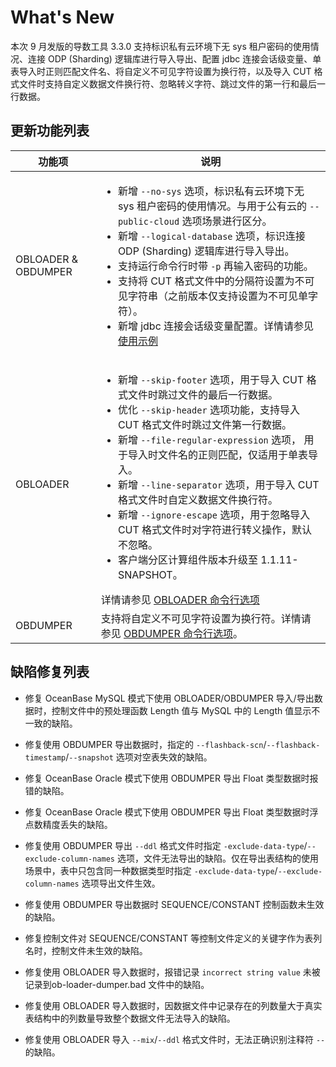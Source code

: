 # What's New

本次 9 月发版的导数工具 3.3.0 支持标识私有云环境下无 sys 租户密码的使用情况、连接 ODP (Sharding) 逻辑库进行导入导出、配置 jdbc 连接会话级变量、单表导入时正则匹配文件名、将自定义不可见字符设置为换行符，以及导入 CUT 格式文件时支持自定义数据文件换行符、忽略转义字符、跳过文件的第一行和最后一行数据。

更新功能列表 
---------------------------



|   功能项    |                                                                                                                                                                                                                                                                                                                                                                                                                                                                                                                                                                                           说明                                                                                                                                                                                                                                                                                                                                                                                                                                                                                                                                                                                            |
|----------|-----------------------------------------------------------------------------------------------------------------------------------------------------------------------------------------------------------------------------------------------------------------------------------------------------------------------------------------------------------------------------------------------------------------------------------------------------------------------------------------------------------------------------------------------------------------------------------------------------------------------------------------------------------------------------------------------------------------------------------------------------------------------------------------------------------------------------------------------------------------------------------------------------------------------------------------------------------------------------------------------------------------------------------------------------------------------------------------------------------------------------------------------------------------------------------------|
|OBLOADER & OBDUMPER|<ul><li> 新增 `--no-sys` 选项，标识私有云环境下无 sys 租户密码的使用情况。与用于公有云的 `--public-cloud` 选项场景进行区分。 </li>  <li>新增 `--logical-database` 选项，标识连接 ODP (Sharding) 逻辑库进行导入导出。</li>  <li> 支持运行命令行时带 `-p` 再输入密码的功能。</li>  <li> 支持将 CUT 格式文件中的分隔符设置为不可见字符串（之前版本仅支持设置为不可见单字符）。</li>  <li> 新增 jdbc 连接会话级变量配置。详情请参见 [使用示例](3.OBLOADER/2.obloader-user-guide/6.obloader-scenarios.md)</li></ul> |
| OBLOADER | <ul><li> 新增 `--skip-footer` 选项，用于导入 CUT 格式文件时跳过文件的最后一行数据。 </li>  <li> 优化 `--skip-header` 选项功能，支持导入 CUT 格式文件时跳过文件第一行数据。 </li>  <li> 新增 `--file-regular-expression` 选项， 用于导入时文件名的正则匹配，仅适用于单表导入。</li>  <li> 新增 `--line-separator` 选项，用于导入 CUT 格式文件时自定义数据文件换行符。 </li> <li>新增 `--ignore-escape` 选项，用于忽略导入 CUT 格式文件时对字符进行转义操作，默认不忽略。 </li> <li> 客户端分区计算组件版本升级至 1.1.11-SNAPSHOT。</li> </ul> 详情请参见 [OBLOADER 命令行选项](3.OBLOADER/2.obloader-user-guide/3.obloader-command-line-options.md)|
| OBDUMPER |  支持将自定义不可见字符设置为换行符。详情请参见 [OBDUMPER 命令行选项](4.OBDUMPER/2.obdumper-user-guide/3.obdumper-command-line-options.md)。|



缺陷修复列表
---------------------------


* 修复 OceanBase MySQL 模式下使用 OBLOADER/OBDUMPER 导入/导出数据时，控制文件中的预处理函数 Length 值与 MySQL 中的 Length 值显示不一致的缺陷。

* 修复使用 OBDUMPER 导出数据时，指定的 `--flashback-scn`/`--flashback-timestamp`/`--snapshot` 选项对空表失效的缺陷。

* 修复 OceanBase Oracle 模式下使用 OBDUMPER 导出 Float 类型数据时报错的缺陷。

* 修复 OceanBase Oracle 模式下使用 OBDUMPER 导出 Float 类型数据时浮点数精度丢失的缺陷。

* 修复使用 OBDUMPER 导出 `--ddl` 格式文件时指定 `-exclude-data-type`/`--exclude-column-names` 选项，文件无法导出的缺陷。仅在导出表结构的使用场景中，表中只包含同一种数据类型时指定 `-exclude-data-type`/`--exclude-column-names` 选项导出文件生效。

* 修复使用 OBDUMPER 导出数据时 SEQUENCE/CONSTANT 控制函数未生效的缺陷。

* 修复控制文件对 SEQUENCE/CONSTANT 等控制文件定义的关键字作为表列名时，控制文件未生效的缺陷。

* 修复使用 OBLOADER 导入数据时，报错记录 `incorrect string value` 未被记录到ob-loader-dumper.bad 文件中的缺陷。

* 修复使用 OBLOADER 导入数据时，因数据文件中记录存在的列数量大于真实表结构中的列数量导致整个数据文件无法导入的缺陷。

* 修复使用 OBLOADER 导入 `--mix`/`--ddl` 格式文件时，无法正确识别注释符 `--` 的缺陷。